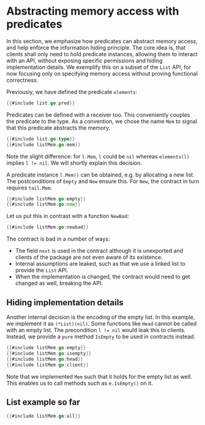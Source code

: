 # Abstracting memory access with predicates

In this section, we emphasize how predicates can abstract memory access, and help enforce the information hiding principle.
The core idea is, that clients shall only need to hold predicate instances, allowing them
to interact with an API, without exposing specific permissions and hiding implementation details.
We exemplify this on a subset of the `List` API, for now focusing only on specifying memory access without proving functional correctness.

Previously, we have defined the predicate `elements`:
``` go
{{#include list.go:pred}}
```

Predicates can be defined with a receiver too.
This conveniently couples the predicate to the type.
As a convention, we chose the name `Mem` to signal that this predicate abstracts the memory.
``` go
{{#include list.go:type}}
{{#include listMem.go:mem}}
```
Note the slight difference: for `l.Mem`, `l` could be `nil` whereas `elements(l)` implies `l != nil`.
We will shortly explain this decision.


A predicate instance `l.Mem()` can be obtained, e.g. by allocating a new list.
The postconditions of `Empty` and `New` ensure this.
For `New`, the contract in turn requires `tail.Mem`.
``` go
{{#include listMem.go:empty}}
{{#include listMem.go:new}}
```

Let us put this in contrast with a function `NewBad`:
``` go
{{#include listMem.go:newbad}}
```
The contract is bad in a number of ways:
- The field `next` is used in the contract although it is unexported and clients of the package are not even aware of its existence.
- Internal assumptions are leaked, such as that we use a linked list to provide the `List` API.
- When the implementation is changed, the contract would need to get changed as well, breaking the API.

## Hiding implementation details
Another internal decision is the encoding of the empty list.
In this example, we implement it as `(*List)(nil)`.
Some functions like `Head` cannot be called with an empty list.
The precondition `l != nil` would leak this to clients.
Instead, we provide a `pure` method `IsEmpty` to be used in contracts instead.
``` go
{{#include listMem.go:empty}}
{{#include listMem.go:isempty}}
{{#include listMem.go:head}}
{{#include listMem.go:client}}
```

Note that we implemented `Mem` such that it holds for the empty list as well.
This enables us to call methods such as `e.IsEmpty()` on it.


## List example so far
``` go
{{#include listMem.go:all}}
```
